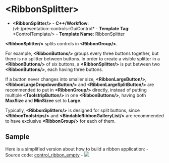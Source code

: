 # \<RibbonSplitter\>

- **\<RibbonSplitter/\>** - **C++/Workflow**: (vl::)presentation::controls::GuiControl* - **Template Tag**: \<ControlTemplate/\> - **Template Name**: RibbonSplitter

**\<RibbonSplitter/\>** splits controls in **\<RibbonGroup/\>**.

For example, **\<RibbonButtons/\>** groups every three buttons together, but there is no splitter between buttons. In order to create a visible splitter in a **\<RibbonButtons/\>** of six buttons, a **\<RibbonSplitter/\>** is put between two **\<RibbonButtons/\>**, each having three buttons.

If a button never changes into smaller size, **\<RibbonLargeButton/\>**, **\<RibbonLargeDropdownButton/\>** and **\<RibbonLargeSplitButton/\>** are recommended to put in **\<RibbonGroup/\>** directly, instead of putting multiple **\<ToolstripButton/\>** in one **\<RibbonButtons/\>**, having both **MaxSize** and **MinSizee** set to **Large**.

Typically, **\<RibbonSplitters/\>** is designed for split buttons, since **\<RibbonToolstrips/\>** and **\<BindableRibbonGalleryList/\>** are recommended to have exclusive **\<RibbonGroup/\>** for each of them.

## Sample

Here is a simplified version about how to build a ribbon application: - Source code: [control_ribbon_empty](https://github.com/vczh-libraries/Release/blob/master/SampleForDoc/GacUI/XmlRes/control_ribbon_empty/Resource.xml) - ![](https://gaclib.net/doc/gacui/control_ribbon_empty.gif)

